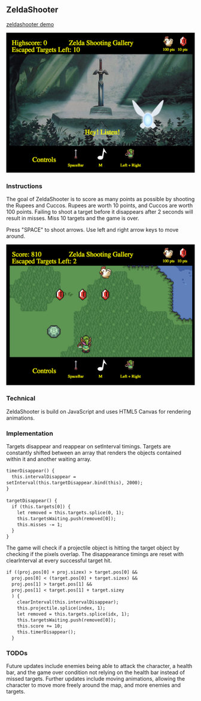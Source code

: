 ## ZeldaShooter

[zeldashooter demo](https://spookybit.github.io/zeldashooter/)

![menu](assets/images/screenshot_menu.png)

### Instructions
The goal of ZeldaShooter is to score as many points as possible by shooting the Rupees and Cuccos. Rupees are worth 10 points, and Cuccos are worth 100 points. Failing to shoot a target before it disappears after 2 seconds will result in misses. Miss 10 targets and the game is over.

Press "SPACE" to shoot arrows. Use left and right arrow keys to move around.

![game](assets/images/screenshot_game.png)

### Technical
ZeldaShooter is build on JavaScript and uses HTML5 Canvas for rendering animations.

### Implementation
Targets disappear and reappear on setInterval timings. Targets are constantly shifted between an array that renders the objects contained within it and another waiting array.

```
timerDisappear() {
  this.intervalDisappear = setInterval(this.targetDisappear.bind(this), 2000);
}

targetDisappear() {
  if (this.targets[0]) {
    let removed = this.targets.splice(0, 1);
    this.targetsWaiting.push(removed[0]);
    this.misses -= 1;
  }
}
```

The game will check if a projectile object is hitting the target object by checking if the pixels overlap. The disappearance timings are reset with clearInterval at every successful target hit.
```
if ((proj.pos[0] + proj.sizex) > target.pos[0] &&
  proj.pos[0] < (target.pos[0] + target.sizex) &&
  proj.pos[1] > target.pos[1] &&
  proj.pos[1] < target.pos[1] + target.sizey
  ) {
    clearInterval(this.intervalDisappear);
    this.projectile.splice(index, 1);
    let removed = this.targets.splice(idx, 1);
    this.targetsWaiting.push(removed[0]);
    this.score += 10;
    this.timerDisappear();
  }
```

### TODOs
Future updates include enemies being able to attack the character, a health bar, and the game over condition not relying on the health bar instead of missed targets. Further updates include moving animations, allowing the character to move more freely around the map, and more enemies and targets.
